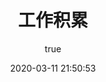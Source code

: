 ---
pageComponent:
  name: Catalogue
  data:
    path: 85.工作/40.工作积累
    imgUrl: /img/web.png
    description: 工作积累
title: 工作积累
date: 2020-03-11 21:50:53
permalink: /workAccumulation/
sidebar: false
article: false
comment: false
editLink: false
author:
  name: xugaoyi
  link: https://github.com/xugaoyi
---